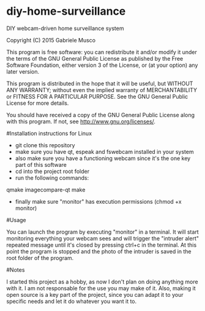 # diy-home-surveillance
DIY webcam-driven home surveillance system

Copyright (C) 2015  Gabriele Musco

This program is free software: you can redistribute it and/or modify
it under the terms of the GNU General Public License as published by
the Free Software Foundation, either version 3 of the License, or
(at your option) any later version.

This program is distributed in the hope that it will be useful,
but WITHOUT ANY WARRANTY; without even the implied warranty of
MERCHANTABILITY or FITNESS FOR A PARTICULAR PURPOSE.  See the
GNU General Public License for more details.

You should have received a copy of the GNU General Public License
along with this program.  If not, see <http://www.gnu.org/licenses/>.

#Installation instructions for Linux

- git clone this repository
- make sure you have qt, espeak and fswebcam installed in your system
- also make sure you have a functioning webcam since it's the one key part of this software
- cd into the project root folder
- run the following commands:

qmake imagecompare-qt
make

- finally make sure "monitor" has execution permissions (chmod +x monitor)

#Usage

You can launch the program by executing "monitor" in a terminal.
It will start monitoring everything your webcam sees and will trigger the "intruder alert" repeated message until it's closed by pressing ctrl+c in the terminal.
At this point the program is stopped and the photo of the intruder is saved in the root folder of the program.

#Notes

I started this project as a hobby, as now I don't plan on doing anything more with it.
I am not responsable for the use you may make of it.
Also, making it open source is a key part of the project, since you can adapt it to your specific needs and let it do whatever you want it to.
